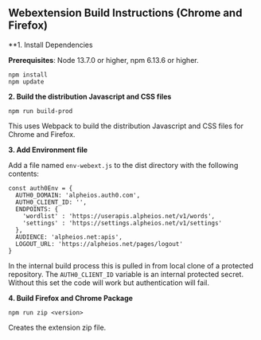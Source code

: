 ## Webextension Build Instructions (Chrome and Firefox)

**1. Install Dependencies

**Prerequisites**: Node 13.7.0 or higher, npm 6.13.6 or higher.

```
npm install
npm update
```

**2. Build the distribution Javascript and CSS files**

```
npm run build-prod
```

This uses Webpack to build the distribution Javascript and CSS files for Chrome
and Firefox.

**3. Add Environment file**

Add a file named `env-webext.js` to the dist directory with the following
contents:

```
const auth0Env = {
  AUTH0_DOMAIN: 'alpheios.auth0.com',
  AUTH0_CLIENT_ID: '',
  ENDPOINTS: {
    'wordlist' : 'https://userapis.alpheios.net/v1/words',
    'settings' : 'https://settings.alpheios.net/v1/settings'
  },
  AUDIENCE: 'alpheios.net:apis',
  LOGOUT_URL: 'https://alpheios.net/pages/logout'
}
```
In the internal build process this is pulled in from local clone of a protected
repository. The `AUTH0_CLIENT_ID` variable is an internal protected secret.
Without this set the code will work but authentication will fail.

**4. Build Firefox and Chrome Package**
```
npm run zip <version>
```
Creates the extension zip file.

